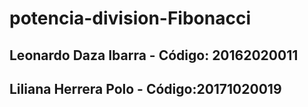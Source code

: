 # potencia-division-Fibonacci
## Leonardo Daza Ibarra - Código: 20162020011 
## Liliana Herrera Polo - Código:20171020019

